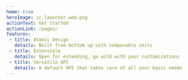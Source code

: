 ```yaml
---
home: true
heroImage: ic_launcher-web.png
actionText: Get Started
actionLink: /pages/
features:
 - title: Atomic Design
   details: Built from bottom up with composable units
 - title: Extensible
   details: Open for extending, go wild with your customizations 
 - title: Versatile API
   details: A default API that takes care of all your basic needs
---
```


